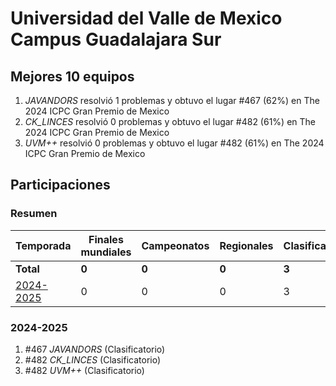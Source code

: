 ---
---

# Universidad del Valle de Mexico Campus Guadalajara Sur

## Mejores 10 equipos

1. _JAVANDORS_ resolvió 1 problemas y obtuvo el lugar #467 (62%) en The 2024 ICPC Gran Premio de Mexico
1. _CK_LINCES_ resolvió 0 problemas y obtuvo el lugar #482 (61%) en The 2024 ICPC Gran Premio de Mexico
1. _UVM++_ resolvió 0 problemas y obtuvo el lugar #482 (61%) en The 2024 ICPC Gran Premio de Mexico

## Participaciones

### Resumen

| Temporada | Finales mundiales | Campeonatos | Regionales | Clasificatorios | Equipos |
| --- | --- | --- | --- | --- | --- |
| **Total** | **0** | **0** | **0** | **3** | **3** |
| [2024-2025](#2024-2025) | 0 | 0 | 0 | 3 | 3 |

### 2024-2025

1. #467 _JAVANDORS_ (Clasificatorio)
1. #482 _CK_LINCES_ (Clasificatorio)
1. #482 _UVM++_ (Clasificatorio)



